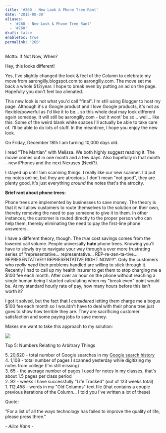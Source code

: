 ```yaml
---
title: '#260 - New Look & Phone Tree Rant'
date: '2015-08-30'
aliases:
  - '#260 - New Look & Phone Tree Rant'
  - '#260'
draft: false
enableToc: true
permalink: '260'
---
```


Motto: If Not Now, When?

  
Hey, this looks different!  
  
Yes, I've slightly changed the look & feel of the Column to celebrate my move from aarongilly.blogspot.com to aarongilly.com. The move set me back a whole $12/year. I hope to break even by putting an ad on the page. Hopefully you don't feel too alienated.

  
This new look is not what you'd call "final". I'm still using Blogger to host my page. Although it's a Google product and I love Google products, it's not as flexible/powerful as I'd like it to be... so this whole deal may look different again someday. It will still be aarongilly.com - but it wont' be so... well... like this. Some of the weird blank white spaces I'll actually be able to take care of. I'll be able to do lots of stuff. In the meantime, I hope you enjoy the new look.  
  
On Friday, December 18th I am turning 10,000 days old.  
  
I read "The Martian" with Melissa. We both highly suggest reading it. The movie comes out in one month and a few days. Also hopefully in that month - new iPhones and the next Nexuses (Nexii?).  
  
I stayed up until 1am scanning things. I really like our new scanner. I'd put my notes online, but they are atrocious. I don't mean "not good", they are plenty good, it's just everything _around_ the notes that's the atrocity.  
  
**Brief rant about phone trees:**  
  
Phone trees are implemented by businesses to save money. The theory is that it will allow customers to route themselves to the solution on their own, thereby removing the need to pay someone to give it to them. In other instances, the customer is routed directly to the proper person who can help them, thereby eliminating the need to pay the first-line phone answerers.  
  
I have a different theory, though. The _true_ cost savings comes from the lowered call volume. People universally **hate** phone trees. Knowing you'll have to slowly try to navigate your way through a ever more frustrating series of "representative... representative... REP-re-zen-ta-tive... REPRESENTATIVE!!! REPRESENTATIVE RIGHT NOW!!!". Only the customers who _really_ _need_ their problems handled are willing to stick through it. Recently I had to call up my health insurer to get them to stop charging me a $100 fee each month. After over an hour on the phone without reaching a single human being I started calculating when my "break even" point would be. At my standard hourly rate of pay, how many hours before this isn't worth it?  
  
I got it solved, but the fact that I _considered_ letting them charge me a bogus $100 fee each month so I wouldn't have to deal with their phone tree just goes to show how terrible they are. They are sacrificing customer satisfaction and some paying jobs to save money.  
  
Makes me want to take this approach to my solution:  
  
[![](assets/260-1.gif)](http://4.bp.blogspot.com/-jKwsXtR2Kig/VeNGtU%5FW7gI/AAAAAAAB72A/1So-ddZPuTI/s1600/.IT%2Bdream.gif)

  
Top 5: Numbers Relating to Arbitrary Things

5\. 20,620 - total number of Google searches in my [Google search history](https://history.google.com/history/)  
4\. 1,108 - total number of pages I scanned yesterday while digitizing my notes from college (I'm still missing)  
3\. 65 - the average number of pages I used for notes in my classes, that's about 1.5 pages per class period  
2\. 92 - weeks I have successfully "Life Tracked" (out of 123 weeks total)  
1\. 112,458 - words in my "Old Columns" text file (that contains a couple previous iterations of the Column... I told you I've written a lot of these)  

  
Quote:

"For a list of all the ways technology has failed to improve the quality of life, please press three."

_\- Alice Kahn -_
